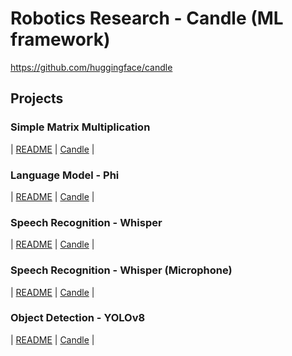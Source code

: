 # Robotics Research - Candle (ML framework)

<https://github.com/huggingface/candle>

## Projects

### Simple Matrix Multiplication

| [README](simple_mm/README.md)
 | [Candle](https://github.com/huggingface/candle/blob/main/README.md#get-started)
 |

### Language Model - Phi

| [README](phi/README.md)
 | [Candle](https://github.com/huggingface/candle/tree/main/candle-examples/examples/phi)
 |

### Speech Recognition - Whisper

| [README](whisper/README.md)
 | [Candle](https://github.com/huggingface/candle/tree/main/candle-examples/examples/whisper)
 |

### Speech Recognition - Whisper (Microphone)

| [README](whisper_mic/README.md)
 | [Candle](https://github.com/huggingface/candle/tree/main/candle-examples/examples/whisper-microphone)
 |

### Object Detection - YOLOv8

| [README](yolo/README.md)
 | [Candle](https://github.com/huggingface/candle/tree/main/candle-examples/examples/yolo-v8)
 |
